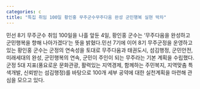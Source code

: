 ```yaml
---
categories: c
title: "특집 취임 100일 황인홍 무주군수무주다움 완성 군민행복 실현 박차"
---
```

민선 8기 무주군수 취임 100일을 나흘 앞둔 4일, 황인홍 군수는 ‘무주다움을 완성하고 군민행복을 향해 나아가겠다’는 뜻을 밝혔다.민선 7기에 이어 8기 무주군정을 운영하고 있는 황인홍 군수는 군정의 연속성을 토대로 무주다움과 태권도시, 섬김행정, 군민안전, 미래세대의 완성, 군민행복의 연속, 군민이 주인이 되는 무주라는 기본 계획을 수립했다.군정 5대 지표(풍요로운 문화관광, 활력있는 지역경제, 함께하는 주민복지, 지역맞춤 특색개발, 신뢰받는 섬김행정)를 바탕으로 100개 세부 공약에 대한 실천계획을 마련해 관심을 모으고 있다.